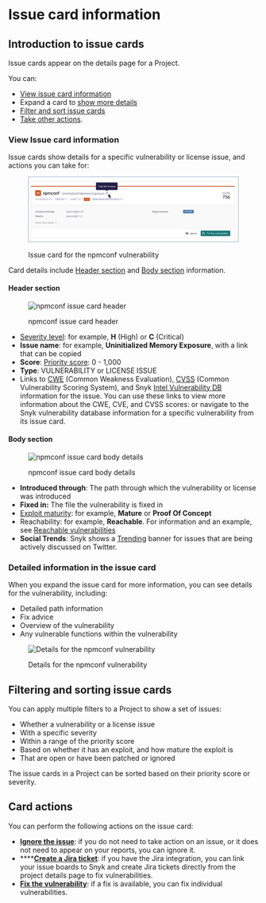 # Issue card information

## Introduction to issue cards

Issue cards appear on the details page for a Project.

You can:

* [View issue card information](issue-card-information.md#view-issue-card-information)
* Expand a card to [show more details](issue-card-information.md#detailed-information-in-the-issue-card)
* [Filter and sort issue cards](issue-card-information.md#filtering-and-sorting-issue-cards)
* [Take other actions](issue-card-information.md#card-actions).

### View Issue card information

Issue cards show details for a specific vulnerability or license issue, and actions you can take for:

<figure><img src="../../.gitbook/assets/image (549).png" alt="Issue card for the npmconf vulnerability"><figcaption><p>Issue card for the npmconf vulnerability</p></figcaption></figure>

Card details include [Header section](issue-card-information.md#header-section) and [Body section](issue-card-information.md#body-section) information.

#### Header section

<figure><img src="../../.gitbook/assets/issue-card-header_8dec2022.png" alt="npmconf issue card header"><figcaption><p>npmconf issue card header</p></figcaption></figure>

* [Severity level](../issue-management/severity-levels.md): for example, **H** (High) or **C** (Critical)
* **Issue name**: for example, **Uninitialized Memory Exposure**, with a link that can be copied
* **Score**: [Priority score](../issue-management/priority-score.md): 0 - 1,000
* **Type**: VULNERABILITY or LICENSE ISSUE
* Links to [CWE](https://cwe.mitre.org/index.html) (Common Weakness Evaluation), [CVSS](https://www.first.org/cvss/calculator/3.1) (Common Vulnerability Scoring System), and Snyk [Intel Vulnerability DB](https://snyk.io/vuln) information for the issue. You can use these links to view more information about the CWE, CVE, and CVSS scores: or navigate to the Snyk vulnerability database information for a specific vulnerability from its issue card.

#### Body section

<figure><img src="../../.gitbook/assets/issue-card-body-eg1_8dec2022.png" alt="npmconf issue card body details"><figcaption><p>npmconf issue card body details</p></figcaption></figure>

* **Introduced through**: The path through which the vulnerability or license was introduced
* **Fixed in:** The file the vulnerability is fixed in
* [Exploit maturity](../issue-management/view-exploits.md): for example, **Mature** or **Proof Of Concept**
* Reachability: for example, **Reachable**. For information and an example, see [Reachable vulnerabilities](../issue-management/reachable-vulnerabilities.md)
* **Social Trends**: Snyk shows a [Trending](../issue-management/prioritize-by-social-trends.md) banner for issues that are being actively discussed on Twitter.

### Detailed information in the issue card

When you expand the issue card for more information, you can see details for the vulnerability, including:

* Detailed path information
* Fix advice
* Overview of the vulnerability
* Any vulnerable functions within the vulnerability

<figure><img src="../../.gitbook/assets/image-card-expanded_8dec2022.png" alt="Details for the npmconf vulnerability"><figcaption><p>Details for the npmconf vulnerability</p></figcaption></figure>

## Filtering and sorting issue cards

You can apply multiple filters to a Project to show a set of issues:

* Whether a vulnerability or a license issue
* With a specific severity
* Within a range of the priority score
* Based on whether it has an exploit, and how mature the exploit is
* That are open or have been patched or ignored

The issue cards in a Project can be sorted based on their priority score or severity.

## Card actions

You can perform the following actions on the issue card:

* [**Ignore the issue**](../issue-management/ignore-issues.md): if you do not need to take action on an issue, or it does not need to appear on your reports, you can ignore it.
* \*\*\*\*[**Create a Jira ticket**](../../integrations/notifications-ticketing-system-integrations/jira.md): if you have the Jira integration, you can link your issue boards to Snyk and create Jira tickets directly from the project details page to fix vulnerabilities.
* [**Fix the vulnerability**](https://docs.snyk.io/snyk-open-source/open-source-basics/fixing-vulnerabilities): if a fix is available, you can fix individual vulnerabilities.
